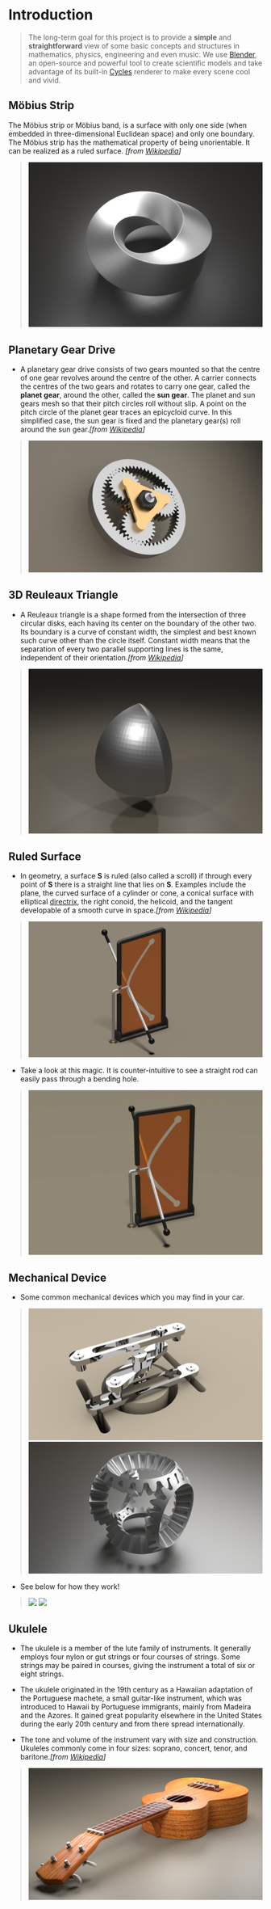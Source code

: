 # Introduction
> The long-term goal for this project is to provide a **simple** and **straightforward** view of some basic concepts and structures in mathematics, physics, engineering and even music. We use [Blender](https://www.blender.org/), an open-source and powerful tool to create scientific models and take advantage of its built-in [Cycles](https://www.cycles-renderer.org/) renderer to make every scene cool and vivid.

## Möbius Strip
The Möbius strip or Möbius band, is a surface with only one side (when embedded in three-dimensional Euclidean space) and only one boundary. The Möbius strip has the mathematical property of being unorientable. It can be realized as a ruled surface. *[from [Wikipedia](https://en.wikipedia.org/wiki/M%C3%B6bius_strip)]*
> ![](./image/mobius.png)
## Planetary Gear Drive
- A planetary gear drive consists of two gears mounted so that the centre of one gear revolves around the centre of the other. A carrier connects the centres of the two gears and rotates to carry one gear, called the **planet gear**, around the other, called the **sun gear**. The planet and sun gears mesh so that their pitch circles roll without slip. A point on the pitch circle of the planet gear traces an epicycloid curve. In this simplified case, the sun gear is fixed and the planetary gear(s) roll around the sun gear.*[from [Wikipedia](https://en.wikipedia.org/wiki/Epicyclic_gearing)]*
> ![](./image/planet_gear_drive1.jpg)
## 3D Reuleaux Triangle
- A Reuleaux triangle is a shape formed from the intersection of three circular disks, each having its center on the boundary of the other two. Its boundary is a curve of constant width, the simplest and best known such curve other than the circle itself. Constant width means that the separation of every two parallel supporting lines is the same, independent of their orientation.*[from [Wikipedia](https://en.wikipedia.org/wiki/Reuleaux_triangle)]* 
> ![](./image/reuleaux_triangle.png)
## Ruled Surface
- In geometry, a surface **S** is ruled (also called a scroll) if through every point of **S** there is a straight line that lies on **S**. Examples include the plane, the curved surface of a cylinder or cone, a conical surface with elliptical [directrix](https://en.wikipedia.org/wiki/Conic_section#Eccentricity,_focus_and_directrix), the right conoid, the helicoid, and the tangent developable of a smooth curve in space.*[from [Wikipedia](https://en.wikipedia.org/wiki/Ruled_surface)]* 
> ![](./image/ruled_surface_test.png)
- Take a look at this magic. It is counter-intuitive to see a straight rod can easily pass through a bending hole.
> ![](./image/ruled_surface.gif)
## Mechanical Device
- Some common mechanical devices which you may find in your car.
> ![](./image/differential0.00.png)
> ![](./image/mechanic.png)
- See below for how they work!
> ![](./image/differential.gif)
> ![](./image/mechanical_device_latest.gif)
## Ukulele
- The ukulele is a member of the lute family of instruments. It generally employs four nylon or gut strings or four courses of strings. Some strings may be paired in courses, giving the instrument a total of six or eight strings.  

- The ukulele originated in the 19th century as a Hawaiian adaptation of the Portuguese machete, a small guitar-like instrument, which was introduced to Hawaii by Portuguese immigrants, mainly from Madeira and the Azores. It gained great popularity elsewhere in the United States during the early 20th century and from there spread internationally.

- The tone and volume of the instrument vary with size and construction. Ukuleles commonly come in four sizes: soprano, concert, tenor, and baritone.*[from [Wikipedia](https://en.wikipedia.org/wiki/Ukulele)]*
> ![](./image/ukulele.png)
